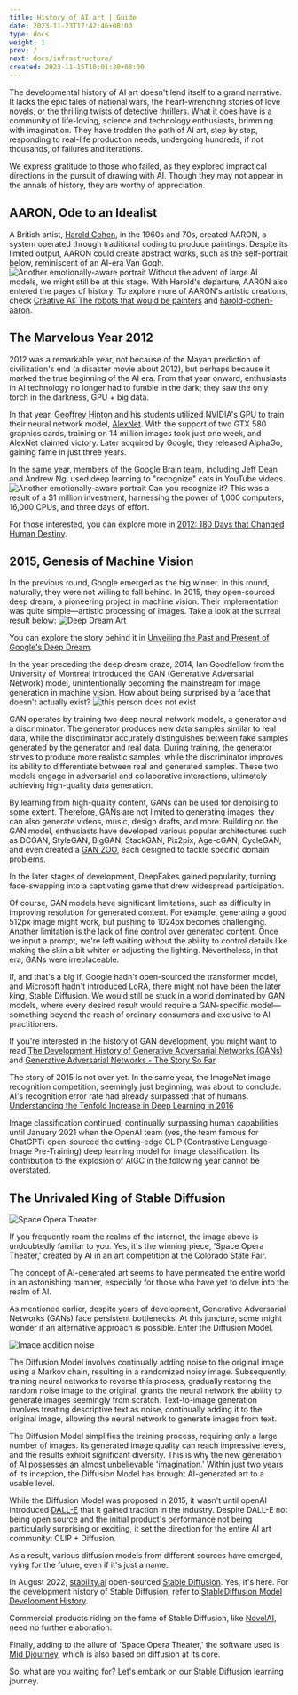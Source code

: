 ```yaml
---
title: History of AI art | Guide
date: 2023-11-23T17:42:46+08:00
type: docs
weight: 1
prev: /
next: docs/infrastructure/
created: 2023-11-15T10:01:30+08:00
---
```


The developmental history of AI art doesn't lend itself to a grand narrative. It lacks the epic tales of national wars, the heart-wrenching stories of love novels, or the thrilling twists of detective thrillers. What it does have is a community of life-loving, science and technology enthusiasts, brimming with imagination. They have trodden the path of AI art, step by step, responding to real-life production needs, undergoing hundreds, if not thousands, of failures and iterations.

We express gratitude to those who failed, as they explored impractical directions in the pursuit of drawing with AI. Though they may not appear in the annals of history, they are worthy of appreciation.

## AARON, Ode to an Idealist

A British artist, [Harold Cohen](https://en.wikipedia.org/wiki/Harold_Cohen_(artist)), in the 1960s and 70s, created AARON, a system operated through traditional coding to produce paintings. Despite its limited output, AARON could create abstract works, such as the self-portrait below, reminiscent of an AI-era Van Gogh. <img alt="Another emotionally-aware portrait" loading="lazy" decoding="async" src="/images/Another emotionally-aware portrait.png" /> Without the advent of large AI models, we might still be at this stage. With Harold's departure, AARON also entered the pages of history. To explore more of AARON's artistic creations, check [Creative AI: The robots that would be painters](https://newatlas.com/creative-ai-algorithmic-art-painting-fool-aaron/36106/) and [harold-cohen-aaron](https://outland.art/harold-cohen-aaron/).

## The Marvelous Year 2012

2012 was a remarkable year, not because of the Mayan prediction of civilization's end (a disaster movie about 2012), but perhaps because it marked the true beginning of the AI era. From that year onward, enthusiasts in AI technology no longer had to fumble in the dark; they saw the only torch in the darkness, GPU + big data.

In that year, [Geoffrey Hinton](https://en.wikipedia.org/wiki/Geoffrey_Hinton) and his students utilized NVIDIA's GPU to train their neural network model, [AlexNet](https://en.wikipedia.org/wiki/AlexNet). With the support of two GTX 580 graphics cards, training on 14 million images took just one week, and AlexNet claimed victory. Later acquired by Google, they released AlphaGo, gaining fame in just three years.

In the same year, members of the Google Brain team, including Jeff Dean and Andrew Ng, used deep learning to "recognize" cats in YouTube videos. <img alt="Another emotionally-aware portrait" loading="lazy" decoding="async" src="/images/learned to detect cats.png" /> Can you recognize it? This was a result of a $1 million investment, harnessing the power of 1,000 computers, 16,000 CPUs, and three days of effort.

For those interested, you can explore more in [2012: 180 Days that Changed Human Destiny](https://36kr.com/p/2421889040802823).

## 2015, Genesis of Machine Vision

In the previous round, Google emerged as the big winner. In this round, naturally, they were not willing to fall behind. In 2015, they open-sourced deep dream, a pioneering project in machine vision. Their implementation was quite simple—artistic processing of images. Take a look at the surreal result below: 
<img
      alt="Deep Dream Art"
      loading="lazy"
      decoding="async"
      src="/images/Deep Dream Art.png"
    />

You can explore the story behind it in [Unveiling the Past and Present of Google's Deep Dream](https://www.jiqizhixin.com/articles/2015-12-26-2).

In the year preceding the deep dream craze, 2014, Ian Goodfellow from the University of Montreal introduced the GAN (Generative Adversarial Network) model, unintentionally becoming the mainstream for image generation in machine vision. How about being surprised by a face that doesn't actually exist? 
<img
      alt="this person does not exist"
      loading="lazy"
      decoding="async"
      src="/images/thispersondoesnotexist.jpg"
    />

GAN operates by training two deep neural network models, a generator and a discriminator. The generator produces new data samples similar to real data, while the discriminator accurately distinguishes between fake samples generated by the generator and real data. During training, the generator strives to produce more realistic samples, while the discriminator improves its ability to differentiate between real and generated samples. These two models engage in adversarial and collaborative interactions, ultimately achieving high-quality data generation.

By learning from high-quality content, GANs can be used for denoising to some extent. Therefore, GANs are not limited to generating images; they can also generate videos, music, design drafts, and more. Building on the GAN model, enthusiasts have developed various popular architectures such as DCGAN, StyleGAN, BigGAN, StackGAN, Pix2pix, Age-cGAN, CycleGAN, and even created a [GAN ZOO](https://github.com/hindupuravinash/the-gan-zoo), each designed to tackle specific domain problems.

In the later stages of development, DeepFakes gained popularity, turning face-swapping into a captivating game that drew widespread participation.

Of course, GAN models have significant limitations, such as difficulty in improving resolution for generated content. For example, generating a good 512px image might work, but pushing to 1024px becomes challenging. Another limitation is the lack of fine control over generated content. Once we input a prompt, we're left waiting without the ability to control details like making the skin a bit whiter or adjusting the lighting. Nevertheless, in that era, GANs were irreplaceable.

If, and that's a big if, Google hadn't open-sourced the transformer model, and Microsoft hadn't introduced LoRA, there might not have been the later king, Stable Diffusion. We would still be stuck in a world dominated by GAN models, where every desired result would require a GAN-specific model—something beyond the reach of ordinary consumers and exclusive to AI practitioners.

If you're interested in the history of GAN development, you might want to read [The Development History of Generative Adversarial Networks (GANs)](https://zhuanlan.zhihu.com/p/63428113) and [Generative Adversarial Networks - The Story So Far](https://blog.floydhub.com/gans-story-so-far/).

The story of 2015 is not over yet. In the same year, the ImageNet image recognition competition, seemingly just beginning, was about to conclude. AI's recognition error rate had already surpassed that of humans. [Understanding the Tenfold Increase in Deep Learning in 2016](https://36kr.com/p/1721287491585)

Image classification continued, continually surpassing human capabilities until January 2021 when the OpenAI team (yes, the team famous for ChatGPT) open-sourced the cutting-edge CLIP (Contrastive Language-Image Pre-Training) deep learning model for image classification. Its contribution to the explosion of AIGC in the following year cannot be overstated.

## The Unrivaled King of Stable Diffusion

<img alt="Space Opera Theater" loading="lazy" decoding="async" src="/images/Space Opera Theater.png" />

If you frequently roam the realms of the internet, the image above is undoubtedly familiar to you. Yes, it's the winning piece, 'Space Opera Theater,' created by AI in an art competition at the Colorado State Fair.

The concept of AI-generated art seems to have permeated the entire world in an astonishing manner, especially for those who have yet to delve into the realm of AI.

As mentioned earlier, despite years of development, Generative Adversarial Networks (GANs) face persistent bottlenecks. At this juncture, some might wonder if an alternative approach is possible. Enter the Diffusion Model.

<img alt="Image addition noise" loading="lazy" decoding="async" src="/images/Image addition noise.png" />

The Diffusion Model involves continually adding noise to the original image using a Markov chain, resulting in a randomized noisy image. Subsequently, training neural networks to reverse this process, gradually restoring the random noise image to the original, grants the neural network the ability to generate images seemingly from scratch. Text-to-image generation involves treating descriptive text as noise, continually adding it to the original image, allowing the neural network to generate images from text.

The Diffusion Model simplifies the training process, requiring only a large number of images. Its generated image quality can reach impressive levels, and the results exhibit significant diversity. This is why the new generation of AI possesses an almost unbelievable 'imagination.' Within just two years of its inception, the Diffusion Model has brought AI-generated art to a usable level.

While the Diffusion Model was proposed in 2015, it wasn't until openAI introduced [DALL-E](https://openai.com/blog/dall-e/) that it gained traction in the industry. Despite DALL-E not being open source and the initial product's performance not being particularly surprising or exciting, it set the direction for the entire AI art community: CLIP + Diffusion.

As a result, various diffusion models from different sources have emerged, vying for the future, even if it's just a name.

In August 2022, [stability.ai](https://stability.ai/) open-sourced [Stable Diffusion](https://github.com/CompVis/stable-diffusion). Yes, it's here. For the development history of Stable Diffusion, refer to [StableDiffusion Model Development History](https://www.cnblogs.com/chester-cs/p/17411578.html).

Commercial products riding on the fame of Stable Diffusion, like [NovelAI](https://novelai.net/), need no further elaboration.

Finally, adding to the allure of 'Space Opera Theater,' the software used is [Mid Djourney](https://www.midjourney.com/home), which is also based on diffusion at its core.

So, what are you waiting for? Let's embark on our Stable Diffusion learning journey.